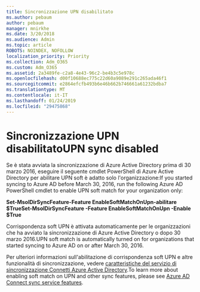 ```yaml
---
title: Sincronizzazione UPN disabilitato
ms.author: pebaum
author: pebaum
manager: mnirkhe
ms.date: 3/20/2018
ms.audience: Admin
ms.topic: article
ROBOTS: NOINDEX, NOFOLLOW
localization_priority: Priority
ms.collection: Adm_O365
ms.custom: Adm_O365
ms.assetid: 2a3489fe-c2a8-4e43-96c2-be4b3c5e978c
ms.openlocfilehash: d00f10688ec775c22d60a9089e291c265ada46f1
ms.sourcegitcommit: e2864efcfb493b6e46b662b746661a61232bdba7
ms.translationtype: MT
ms.contentlocale: it-IT
ms.lasthandoff: 01/24/2019
ms.locfileid: "29475868"
---
```

# <a name="upn-sync-disabled"></a><span data-ttu-id="840a6-102">Sincronizzazione UPN disabilitato</span><span class="sxs-lookup"><span data-stu-id="840a6-102">UPN sync disabled</span></span>

<span data-ttu-id="840a6-103">Se è stata avviata la sincronizzazione di Azure Active Directory prima di 30 marzo 2016, eseguire il seguente cmdlet PowerShell di Azure Active Directory per abilitare UPN soft è adatto solo l'organizzazione:</span><span class="sxs-lookup"><span data-stu-id="840a6-103">If you started syncing to Azure AD before March 30, 2016, run the following Azure AD PowerShell cmdlet to enable UPN soft match for your organization only:</span></span>
  
 <span data-ttu-id="840a6-104">**Set-MsolDirSyncFeature-Feature EnableSoftMatchOnUpn-abilitare $True**</span><span class="sxs-lookup"><span data-stu-id="840a6-104">**Set-MsolDirSyncFeature -Feature EnableSoftMatchOnUpn -Enable $True**</span></span>
  
<span data-ttu-id="840a6-105">Corrispondenza soft UPN è attivata automaticamente per le organizzazioni che ha avviato la sincronizzazione di Azure Active Directory o dopo 30 marzo 2016.</span><span class="sxs-lookup"><span data-stu-id="840a6-105">UPN soft match is automatically turned on for organizations that started syncing to Azure AD on or after March 30, 2016.</span></span>
  
<span data-ttu-id="840a6-106">Per ulteriori informazioni sull'abilitazione di corrispondenza soft UPN e altre funzionalità di sincronizzazione, vedere [caratteristiche del servizio di sincronizzazione Connetti Azure Active Directory](https://docs.microsoft.com/en-us/azure/active-directory/connect/active-directory-aadconnectsyncservice-features).</span><span class="sxs-lookup"><span data-stu-id="840a6-106">To learn more about enabling soft match on UPN and other sync features, please see [Azure AD Connect sync service features](https://docs.microsoft.com/en-us/azure/active-directory/connect/active-directory-aadconnectsyncservice-features).</span></span>
  

